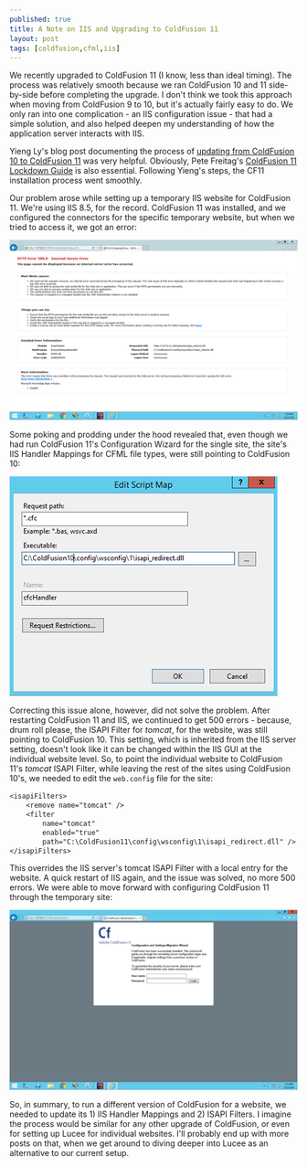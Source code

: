 ```yaml
---
published: true
title: A Note on IIS and Upgrading to ColdFusion 11
layout: post
tags: [coldfusion,cfml,iis]
---
```

We recently upgraded to ColdFusion 11 (I know, less than ideal timing). The process was relatively smooth because we ran ColdFusion 10 and 11 side-by-side before completing the upgrade. I don't think we took this approach when moving from ColdFusion 9 to 10, but it's actually fairly easy to do. We only ran into one complication - an IIS configuration issue - that had a simple solution, and also helped deepen my understanding of how the application server interacts with IIS.<!--more-->

Yieng Ly's blog post documenting the process of [updating from ColdFusion 10 to ColdFusion 11](https://yiengly.wordpress.com/2015/04/18/upgrading-to-coldfusion-11-from-10/) was very helpful. Obviously, Pete Freitag's [ColdFusion 11 Lockdown Guide](https://www.adobe.com/content/dam/Adobe/en/products/coldfusion/pdfs/cf11/cf11-lockdown-guide.pdf) is also essential. Following Yieng's steps, the CF11 installation process went smoothly. 

Our problem arose while setting up a temporary IIS website for ColdFusion 11. We're using IIS 8.5, for the record.  ColdFusion 11 was installed, and we configured the connectors for the specific temporary website, but when we tried to access it, we got an error:

![ColdFusion 11 Installation 500 Server Error](/public/assets/images/coldfusion-11-installation-500-server-error.png)

Some poking and prodding under the hood revealed that, even though we had run ColdFusion 11's Configuration Wizard for the single site, the site's IIS Handler Mappings for CFML file types, were still pointing to ColdFusion 10:

![ColdFusion 10 IIS Handler Mappings](/public/assets/images/coldfusion-10-iis-handler-mappings.png)

Correcting this issue alone, however, did not solve the problem. After restarting ColdFusion 11 and IIS, we continued to get 500 errors - because, drum roll please, the ISAPI Filter for *tomcat*, for the website, was still pointing to ColdFusion 10. This setting, which is inherited from the IIS server setting, doesn't look like it can be changed within the IIS GUI at the individual website level. So, to point the individual website to ColdFusion 11's *tomcat* ISAPI Filter, while leaving the rest of the sites using ColdFusion 10's, we needed to edit the `web.config` file for the site: 

	<isapiFilters>
		<remove name="tomcat" />
		<filter 
			name="tomcat" 
			enabled="true"
			path="C:\ColdFusion11\config\wsconfig\1\isapi_redirect.dll" />
	</isapiFilters>

This overrides the IIS server's tomcat ISAPI Filter with a local entry for the website. A quick restart of IIS again, and the issue was solved, no more 500 errors. We were able to move forward with configuring ColdFusion 11 through the temporary site:

![ColdFusion 11 Configuration and Settings Migration Wizard](/public/assets/images/coldfusion-11-configuration-and-settings-migration-wizard.png)

So, in summary, to run a different version of ColdFusion for a website, we needed to update its 1) IIS Handler Mappings and 2) ISAPI Filters. I imagine the process would be similar for any other upgrade of ColdFusion, or even for setting up Lucee for individual websites. I'll probably end up with more posts on that, when we get around to diving deeper into Lucee as an alternative to our current setup.



